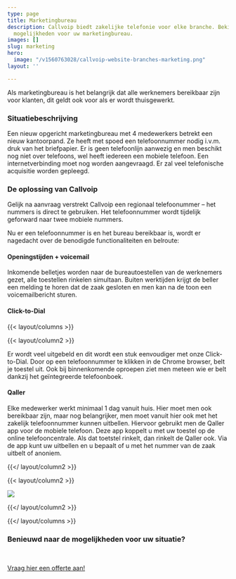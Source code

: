 ```yaml
---
type: page
title: Marketingbureau
description: Callvoip biedt zakelijke telefonie voor elke branche. Bekijk hier de
  mogelijkheden voor uw marketingbureau.
images: []
slug: marketing
hero:
  image: "/v1560763028/callvoip-website-branches-marketing.png"
layout: ''

---
```

Als marketingbureau is het belangrijk dat alle werknemers bereikbaar zijn voor klanten, dit geldt ook voor als er wordt thuisgewerkt.

### Situatiebeschrijving

Een nieuw opgericht marketingbureau met 4 medewerkers betrekt een nieuw kantoorpand. Ze heeft met spoed een telefoonnummer nodig i.v.m. druk van het briefpapier. Er is geen telefoonlijn aanwezig en men beschikt nog niet over telefoons, wel heeft iedereen een mobiele telefoon. Een internetverbinding moet nog worden aangevraagd. Er zal veel telefonische acquisitie worden gepleegd.

### De oplossing van Callvoip

Gelijk na aanvraag verstrekt Callvoip een  regionaal telefoonummer – het nummers is direct te gebruiken. Het telefoonnummer wordt tijdelijk geforward naar twee mobiele nummers.

Nu er een telefoonnummer is en het bureau bereikbaar is, wordt er nagedacht over de benodigde functionaliteiten en belroute:

#### Openingstijden + voicemail

Inkomende belletjes worden naar de bureautoestellen van de werknemers gezet, alle toestellen rinkelen simultaan. Buiten werktijden krijgt de beller een melding te horen dat de zaak gesloten en men kan na de toon een voicemailbericht sturen.

#### Click-to-Dial

{{< layout/columns >}}

 {{< layout/column2 >}}

Er wordt veel uitgebeld en dit wordt een stuk eenvoudiger met onze Click-to-Dial. Door op een telefoonnummer te klikken in de Chrome browser, belt je toestel uit. Ook bij binnenkomende oproepen ziet men meteen wie er belt dankzij het geïntegreerde telefoonboek.

#### Qaller

Elke medewerker werkt minimaal 1 dag vanuit huis. Hier moet men ook bereikbaar zijn, maar nog belangrijker, men moet vanuit hier ook met het zakelijk telefoonnummer kunnen uitbellen. Hiervoor gebruikt men de Qaller app voor de mobiele telefoon. Deze app koppelt u met uw toestel op de online telefooncentrale. Als dat toetstel rinkelt, dan rinkelt de Qaller ook. Via de app kunt uw uitbellen en u bepaalt of u met het nummer van de zaak uitbelt of anoniem.

 {{</ layout/column2 >}}

 {{< layout/column2 >}}

![](https://res.cloudinary.com/callvoip/image/upload/v1562676419/Callvoip-website-branches-marketing-voorbeeld.png)

 {{</ layout/column2 >}}

{{</ layout/columns >}}

### Benieuwd naar de mogelijkheden voor uw situatie?

<br>

<a href="/offerte/" class="button">Vraag hier een offerte aan!</a>